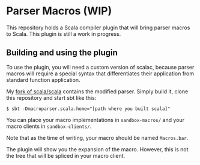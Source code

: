 # Parser Macros (WIP)

This repository holds a Scala compiler plugin that will bring parser macros to Scala. This plugin is still a work in progress.

## Building and using the plugin

To use the plugin, you will need a custom version of scalac, because parser macros will require a special syntax that differentiates their application from standard function application.

My [fork of scala/scala](https://github.com/Duhemm/scala/tree/macroparser) contains the modified parser. Simply build it, clone this repository and start sbt like this:

```
$ sbt -Dmacroparser.scala.home="[path where you built scala]"
```

You can place your macro implementations in `sandbox-macros/` and your macro clients in `sandbox-clients/`.

Note that as the time of writing, your macro should be named `Macros.bar`.

The plugin will show you the expansion of the macro. However, this is not the tree that will be spliced in your macro client.

